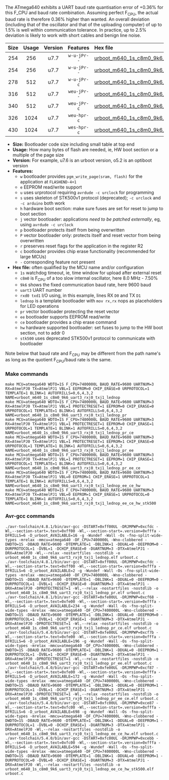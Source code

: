 The ATmega640 exhibits a UART baud rate quantisation error of +0.36% for this F_CPU and baud rate combination. Assuming perfect F<sub>CPU</sub>, the actual baud rate is therefore 0.36% higher than wanted. An overall deviation (including that of the oscillator and that of the uploading computer) of up to 1.5% is well within communication tolerance. In practice, up to 2.5% deviation is likely to work with short cables and benign line noise.

|Size|Usage|Version|Features|Hex file|
|:-:|:-:|:-:|:-:|:--|
|254|256|u7.7|`w-u-jPr--`|[urboot_m640_1s_c8m0_9k6_uart3_rxj0_txj1_lednop.hex](https://raw.githubusercontent.com/stefanrueger/urboot.hex/main/u7.7/mcus/atmega640/watchdog_1_s/internal_oscillator_c-7.50%25/%2B8m000000_hz/%2B%2B%2B9k6_baud/uart3_rxj0_txj1/lednop/urboot_m640_1s_c8m0_9k6_uart3_rxj0_txj1_lednop.hex)|
|254|256|u7.7|`w-u-jPr--`|[urboot_m640_1s_c8m0_9k6_uart3_rxj0_txj1_lednop_pr.hex](https://raw.githubusercontent.com/stefanrueger/urboot.hex/main/u7.7/mcus/atmega640/watchdog_1_s/internal_oscillator_c-7.50%25/%2B8m000000_hz/%2B%2B%2B9k6_baud/uart3_rxj0_txj1/lednop/urboot_m640_1s_c8m0_9k6_uart3_rxj0_txj1_lednop_pr.hex)|
|278|512|u7.7|`w-u-jPr-c`|[urboot_m640_1s_c8m0_9k6_uart3_rxj0_txj1_lednop_pr_ce.hex](https://raw.githubusercontent.com/stefanrueger/urboot.hex/main/u7.7/mcus/atmega640/watchdog_1_s/internal_oscillator_c-7.50%25/%2B8m000000_hz/%2B%2B%2B9k6_baud/uart3_rxj0_txj1/lednop/urboot_m640_1s_c8m0_9k6_uart3_rxj0_txj1_lednop_pr_ce.hex)|
|316|512|u7.7|`weu-jPr--`|[urboot_m640_1s_c8m0_9k6_uart3_rxj0_txj1_lednop_pr_ee.hex](https://raw.githubusercontent.com/stefanrueger/urboot.hex/main/u7.7/mcus/atmega640/watchdog_1_s/internal_oscillator_c-7.50%25/%2B8m000000_hz/%2B%2B%2B9k6_baud/uart3_rxj0_txj1/lednop/urboot_m640_1s_c8m0_9k6_uart3_rxj0_txj1_lednop_pr_ee.hex)|
|340|512|u7.7|`weu-jPr-c`|[urboot_m640_1s_c8m0_9k6_uart3_rxj0_txj1_lednop_pr_ee_ce.hex](https://raw.githubusercontent.com/stefanrueger/urboot.hex/main/u7.7/mcus/atmega640/watchdog_1_s/internal_oscillator_c-7.50%25/%2B8m000000_hz/%2B%2B%2B9k6_baud/uart3_rxj0_txj1/lednop/urboot_m640_1s_c8m0_9k6_uart3_rxj0_txj1_lednop_pr_ee_ce.hex)|
|326|1024|u7.7|`weu-hpr-c`|[urboot_m640_1s_c8m0_9k6_uart3_rxj0_txj1_lednop_ee_ce_hw.hex](https://raw.githubusercontent.com/stefanrueger/urboot.hex/main/u7.7/mcus/atmega640/watchdog_1_s/internal_oscillator_c-7.50%25/%2B8m000000_hz/%2B%2B%2B9k6_baud/uart3_rxj0_txj1/lednop/urboot_m640_1s_c8m0_9k6_uart3_rxj0_txj1_lednop_ee_ce_hw.hex)|
|430|1024|u7.7|`wes-hpr-c`|[urboot_m640_1s_c8m0_9k6_uart3_rxj0_txj1_lednop_ee_ce_hw_stk500.hex](https://raw.githubusercontent.com/stefanrueger/urboot.hex/main/u7.7/mcus/atmega640/watchdog_1_s/internal_oscillator_c-7.50%25/%2B8m000000_hz/%2B%2B%2B9k6_baud/uart3_rxj0_txj1/lednop/urboot_m640_1s_c8m0_9k6_uart3_rxj0_txj1_lednop_ee_ce_hw_stk500.hex)|

- **Size:** Bootloader code size including small table at top end
- **Usage:** How many bytes of flash are needed, ie, HW boot section or a multiple of the page size
- **Version:** For example, u7.6 is an urboot version, o5.2 is an optiboot version
- **Features:**
  + `w` bootloader provides `pgm_write_page(sram, flash)` for the application at `FLASHEND-4+1`
  + `e` EEPROM read/write support
  + `u` uses urprotocol requiring `avrdude -c urclock` for programming
  + `s` uses skeleton of STK500v1 protocol (deprecated); `-c urclock` and `-c arduino` both work
  + `h` hardware boot section: make sure fuses are set for reset to jump to boot section
  + `j` vector bootloader: applications *need to be patched externally*, eg, using `avrdude -c urclock`
  + `p` bootloader protects itself from being overwritten
  + `P` vector bootloader only: protects itself and reset vector from being overwritten
  + `r` preserves reset flags for the application in the register R2
  + `c` bootloader provides chip erase functionality (recommended for large MCUs)
  + `-` corresponding feature not present
- **Hex file:** often qualified by the MCU name and/or configuration
  + `1s` watchdog timeout, ie, time window for upload after external reset
  + `c8m0` is F<sub>CPU</sub> of a too slow internal oscillator, here 8.0 MHz - 7.50%
  + `9k6` shows the fixed communication baud rate, here 9600 baud
  + `uart3` UART number
  + `rxd0 txd1` I/O using, in this example, lines RX `D0` and TX `D1`
  + `lednop` is a template bootloader with `mov rx,rx` nops as placeholders for LED operations
  + `pr` vector bootloader protecting the reset vector
  + `ee` bootloader supports EEPROM read/write
  + `ce` bootloader provides a chip erase command
  + `hw` hardware supported bootloader: set fuses to jump to the HW boot section, not to addr 0
  + `stk500` uses deprecated STK500v1 protocol to communicate with bootloader


Note below that baud rate and F<sub>CPU</sub> may be different from the path name's as long as the quotient F<sub>CPU</sub>/baud rate is the same.

### Make commands
```
make MCU=atmega640 WDTO=1S F_CPU=7400000L BAUD_RATE=9600 UARTNUM=3 RX=AtmelPJ0 TX=AtmelPJ1 VBL=1 EEPROM=0 CHIP_ERASE=0 URPROTOCOL=1 TEMPLATE=1 BLINK=1 AUTOFRILLS=0,6,4,3,2 NAME=urboot_m640_1s_c8m0_9k6_uart3_rxj0_txj1_lednop
make MCU=atmega640 WDTO=1S F_CPU=7400000L BAUD_RATE=9600 UARTNUM=3 RX=AtmelPJ0 TX=AtmelPJ1 VBL=1 PROTECTRESET=1 EEPROM=0 CHIP_ERASE=0 URPROTOCOL=1 TEMPLATE=1 BLINK=1 AUTOFRILLS=0,6,4,3,2 NAME=urboot_m640_1s_c8m0_9k6_uart3_rxj0_txj1_lednop_pr
make MCU=atmega640 WDTO=1S F_CPU=7400000L BAUD_RATE=9600 UARTNUM=3 RX=AtmelPJ0 TX=AtmelPJ1 VBL=1 PROTECTRESET=1 EEPROM=0 CHIP_ERASE=1 URPROTOCOL=1 TEMPLATE=1 BLINK=1 AUTOFRILLS=0,6,4,3,2 NAME=urboot_m640_1s_c8m0_9k6_uart3_rxj0_txj1_lednop_pr_ce
make MCU=atmega640 WDTO=1S F_CPU=7400000L BAUD_RATE=9600 UARTNUM=3 RX=AtmelPJ0 TX=AtmelPJ1 VBL=1 PROTECTRESET=1 EEPROM=1 CHIP_ERASE=0 URPROTOCOL=1 TEMPLATE=1 BLINK=1 AUTOFRILLS=0,6,4,3,2 NAME=urboot_m640_1s_c8m0_9k6_uart3_rxj0_txj1_lednop_pr_ee
make MCU=atmega640 WDTO=1S F_CPU=7400000L BAUD_RATE=9600 UARTNUM=3 RX=AtmelPJ0 TX=AtmelPJ1 VBL=1 PROTECTRESET=1 EEPROM=1 CHIP_ERASE=1 URPROTOCOL=1 TEMPLATE=1 BLINK=1 AUTOFRILLS=0,6,4,3,2 NAME=urboot_m640_1s_c8m0_9k6_uart3_rxj0_txj1_lednop_pr_ee_ce
make MCU=atmega640 WDTO=1S F_CPU=7400000L BAUD_RATE=9600 UARTNUM=3 RX=AtmelPJ0 TX=AtmelPJ1 VBL=0 EEPROM=1 CHIP_ERASE=1 URPROTOCOL=1 TEMPLATE=1 BLINK=1 AUTOFRILLS=0,6,4,3,2 NAME=urboot_m640_1s_c8m0_9k6_uart3_rxj0_txj1_lednop_ee_ce_hw
make MCU=atmega640 WDTO=1S F_CPU=7400000L BAUD_RATE=9600 UARTNUM=3 RX=AtmelPJ0 TX=AtmelPJ1 VBL=0 EEPROM=1 CHIP_ERASE=1 URPROTOCOL=0 TEMPLATE=1 BLINK=1 AUTOFRILLS=0,6,4,3,2 NAME=urboot_m640_1s_c8m0_9k6_uart3_rxj0_txj1_lednop_ee_ce_hw_stk500
```

### Avr-gcc commands
```
./avr-toolchain/4.8.1/bin/avr-gcc -DSTART=0xff00UL -DRJMPWP=0xcfdc -Wl,--section-start=.text=0xff00 -Wl,--section-start=.version=0xfffa -DFRILLS=6 -D_urboot_AVAILABLE=16 -g -Wundef -Wall -Os -fno-split-wide-types -mrelax -mmcu=atmega640 -DF_CPU=7400000L -Wno-clobbered -DWDTO=1S -DBAUD_RATE=9600 -DTEMPLATE=1 -DBLINK=1 -DDUAL=0 -DEEPROM=0 -DURPROTOCOL=1 -DVBL=1 -DCHIP_ERASE=0 -DUARTNUM=3 -DTX=AtmelPJ1 -DRX=AtmelPJ0 -Wl,--relax -nostartfiles -nostdlib -o urboot_m640_1s_c8m0_9k6_uart3_rxj0_txj1_lednop.elf urboot.c
./avr-toolchain/4.8.1/bin/avr-gcc -DSTART=0xff00UL -DRJMPWP=0xcfdc -Wl,--section-start=.text=0xff00 -Wl,--section-start=.version=0xfffa -DFRILLS=6 -D_urboot_AVAILABLE=2 -g -Wundef -Wall -Os -fno-split-wide-types -mrelax -mmcu=atmega640 -DF_CPU=7400000L -Wno-clobbered -DWDTO=1S -DBAUD_RATE=9600 -DTEMPLATE=1 -DBLINK=1 -DDUAL=0 -DEEPROM=0 -DURPROTOCOL=1 -DVBL=1 -DCHIP_ERASE=0 -DUARTNUM=3 -DTX=AtmelPJ1 -DRX=AtmelPJ0 -DPROTECTRESET=1 -Wl,--relax -nostartfiles -nostdlib -o urboot_m640_1s_c8m0_9k6_uart3_rxj0_txj1_lednop_pr.elf urboot.c
./avr-toolchain/4.8.1/bin/avr-gcc -DSTART=0xfe00UL -DRJMPWP=0xcf68 -Wl,--section-start=.text=0xfe00 -Wl,--section-start=.version=0xfffa -DFRILLS=6 -D_urboot_AVAILABLE=234 -g -Wundef -Wall -Os -fno-split-wide-types -mrelax -mmcu=atmega640 -DF_CPU=7400000L -Wno-clobbered -DWDTO=1S -DBAUD_RATE=9600 -DTEMPLATE=1 -DBLINK=1 -DDUAL=0 -DEEPROM=0 -DURPROTOCOL=1 -DVBL=1 -DCHIP_ERASE=1 -DUARTNUM=3 -DTX=AtmelPJ1 -DRX=AtmelPJ0 -DPROTECTRESET=1 -Wl,--relax -nostartfiles -nostdlib -o urboot_m640_1s_c8m0_9k6_uart3_rxj0_txj1_lednop_pr_ce.elf urboot.c
./avr-toolchain/5.4.0/bin/avr-gcc -DSTART=0xfe00UL -DRJMPWP=0xcf7b -Wl,--section-start=.text=0xfe00 -Wl,--section-start=.version=0xfffa -DFRILLS=6 -D_urboot_AVAILABLE=196 -g -Wundef -Wall -Os -fno-split-wide-types -mrelax -mmcu=atmega640 -DF_CPU=7400000L -Wno-clobbered -DWDTO=1S -DBAUD_RATE=9600 -DTEMPLATE=1 -DBLINK=1 -DDUAL=0 -DEEPROM=1 -DURPROTOCOL=1 -DVBL=1 -DCHIP_ERASE=0 -DUARTNUM=3 -DTX=AtmelPJ1 -DRX=AtmelPJ0 -DPROTECTRESET=1 -Wl,--relax -nostartfiles -nostdlib -o urboot_m640_1s_c8m0_9k6_uart3_rxj0_txj1_lednop_pr_ee.elf urboot.c
./avr-toolchain/5.4.0/bin/avr-gcc -DSTART=0xfe00UL -DRJMPWP=0xcf87 -Wl,--section-start=.text=0xfe00 -Wl,--section-start=.version=0xfffa -DFRILLS=6 -D_urboot_AVAILABLE=172 -g -Wundef -Wall -Os -fno-split-wide-types -mrelax -mmcu=atmega640 -DF_CPU=7400000L -Wno-clobbered -DWDTO=1S -DBAUD_RATE=9600 -DTEMPLATE=1 -DBLINK=1 -DDUAL=0 -DEEPROM=1 -DURPROTOCOL=1 -DVBL=1 -DCHIP_ERASE=1 -DUARTNUM=3 -DTX=AtmelPJ1 -DRX=AtmelPJ0 -DPROTECTRESET=1 -Wl,--relax -nostartfiles -nostdlib -o urboot_m640_1s_c8m0_9k6_uart3_rxj0_txj1_lednop_pr_ee_ce.elf urboot.c
./avr-toolchain/5.4.0/bin/avr-gcc -DSTART=0xfc00UL -DRJMPWP=0xce87 -Wl,--section-start=.text=0xfc00 -Wl,--section-start=.version=0xfffa -DFRILLS=6 -D_urboot_AVAILABLE=698 -g -Wundef -Wall -Os -fno-split-wide-types -mrelax -mmcu=atmega640 -DF_CPU=7400000L -Wno-clobbered -DWDTO=1S -DBAUD_RATE=9600 -DTEMPLATE=1 -DBLINK=1 -DDUAL=0 -DEEPROM=1 -DURPROTOCOL=1 -DVBL=0 -DCHIP_ERASE=1 -DUARTNUM=3 -DTX=AtmelPJ1 -DRX=AtmelPJ0 -Wl,--relax -nostartfiles -nostdlib -o urboot_m640_1s_c8m0_9k6_uart3_rxj0_txj1_lednop_ee_ce_hw.elf urboot.c
./avr-toolchain/5.4.0/bin/avr-gcc -DSTART=0xfc00UL -DRJMPWP=0xcebb -Wl,--section-start=.text=0xfc00 -Wl,--section-start=.version=0xfffa -DFRILLS=6 -D_urboot_AVAILABLE=594 -g -Wundef -Wall -Os -fno-split-wide-types -mrelax -mmcu=atmega640 -DF_CPU=7400000L -Wno-clobbered -DWDTO=1S -DBAUD_RATE=9600 -DTEMPLATE=1 -DBLINK=1 -DDUAL=0 -DEEPROM=1 -DURPROTOCOL=0 -DVBL=0 -DCHIP_ERASE=1 -DUARTNUM=3 -DTX=AtmelPJ1 -DRX=AtmelPJ0 -Wl,--relax -nostartfiles -nostdlib -o urboot_m640_1s_c8m0_9k6_uart3_rxj0_txj1_lednop_ee_ce_hw_stk500.elf urboot.c
```

